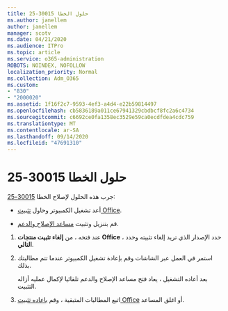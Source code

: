 ```yaml
---
title: حلول الخطا 30015-25
ms.author: janellem
author: janellem
manager: scotv
ms.date: 04/21/2020
ms.audience: ITPro
ms.topic: article
ms.service: o365-administration
ROBOTS: NOINDEX, NOFOLLOW
localization_priority: Normal
ms.collection: Adm_O365
ms.custom:
- "830"
- "2000020"
ms.assetid: 1f16f2c7-9593-4ef3-a4d4-e22b59814497
ms.openlocfilehash: cb5836189a011ce67941329cbdbcf8fc2a6c4734
ms.sourcegitcommit: c6692ce0fa1358ec3529e59ca0ecdfdea4cdc759
ms.translationtype: MT
ms.contentlocale: ar-SA
ms.lasthandoff: 09/14/2020
ms.locfileid: "47691310"
---
```

# <a name="solutions-for-error-30015-25"></a>حلول الخطا 30015-25

جرب هذه الحلول لإصلاح الخطا [30015-25](https://support.office.com/article/d5df89a9-0507-4b4c-92f9-22f457e630aa?wt.mc_id=Alchemy_ClientDIA):
  
- أعد تشغيل الكمبيوتر وحاول [تثبيت Office](https://portal.office.com/OLS/MySoftware.aspx).

- قم بتنزيل وتثبيت [مساعد الإصلاح والدعم](https://aka.ms/SARA-OfficeUninstall-Alchemy).

1. عند فتحه ، من **إلغاء تثبيت منتجات Office** ، حدد الإصدار الذي تريد إلغاء تثبيته وحدد **التالي**.

2. استمر في العمل عبر الشاشات وقم بإعادة تشغيل الكمبيوتر عندما تتم مطالبتك بذلك.

    بعد أعاده التشغيل ، يعاد فتح مساعد الإصلاح والدعم تلقائيا لإكمال عمليه أزاله التثبيت.

3. اتبع المطالبات المتبقية ، وقم [باعاده تثبيت Office](https://portal.office.com/OLS/MySoftware.aspx) أو اغلق المساعد.
